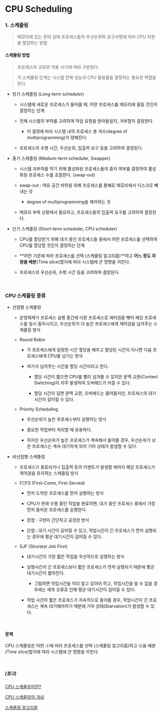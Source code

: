 # CPU Scheduling

### 1. 스케줄링

> 메모리에 있는 준비 상태 프로세스들의 우선순위와 요구사항에 따라 CPU 자원을 할당하는 방법

#### 스케줄링 방법

> 프로세스의 규모와 적용 시기에 따라 구분된다.  

> 각 스케줄링 단계는 시스템 전체 성능과 CPU 활용률을 결정하는 중요한 역할을 한다.

- 장기 스케줄링 (Long-term scheduler)

    - 시스템에 새로운 프로세스가 들어올 때, 어떤 프로세스를 메모리에 올릴 것인지 결정하는 단계

    - 전체 시스템의 부하를 고려하여 작업 요청을 받아들일지, 거부할지 결정한다.

        - 이 결정에 따라 시스템 내의 프로세스 총 개수(degree of multiprogramming)가 정해진다.

    - 프로세스의 수행 시간, 우선순위, 입출력 요구 등을 고려하여 결정된다.

- 중기 스케줄링 (Medium-term scheduler, Swapper)

    - 시스템 과부하를 막기 위해 활성화된 프로세스들의 중지 여부를 결정하여 활성화된 프로세스 수를 조절한다. (swap-out)

    - swap-out : 여유 공간 마련을 위해 프로세스를 통째로 메모리에서 디스크로 빼내는 것

        - degree of multiprogramming을 제어하는 것

    - 메모리 부족 상황에서 필요하고, 프로세스들의 입출력 요구를 고려하여 결정된다.

- 단기 스케줄링 (Short-term scheduler, CPU scheduler)

    - CPU를 할당받기 위해 대기 중인 프로세스들 중에서 어떤 프로세스를 선택하여 CPU를 할당할 것인지 결정하는 단계

    - **어떤 기준에 따라 프로세스를 선택 (스케줄링 알고리즘)**하고 **어느 정도 자원을 배분**(Time slice)할지에 따라 시스템에 큰 영향을 끼친다.

    - 프로세스의 우선순위, 수행 시간 등을 고려하여 결정된다.

<br>

### CPU 스케줄링 종류

- 선점형 스케줄링

    - 운영체제가 프로세스 실행 중간에 다른 프로세스로 제어권을 뺏어 해당 프로세스를 일시 중지시키고, 우선순위가 더 높은 프로세스에게 제어권을 넘겨주는 스케줄링 방식

    - Round Robin

        - 각 프로세스에게 일정한 시간 할당을 해주고 할당된 시간이 지나면 다음 프로세스에게 CPU를 넘기는 방식

        - 여기서 넘겨주는 시간을 할당 시간이라고 한다.
        
            - 할당 시간이 짧으면 CPU를 빨리 넘겨줄 수 있지만 문맥 교환(Context Switching)이 자주 발생하여 오버헤드가 커질 수 있다.
    
            - 할당 시간이 길면 문맥 교환, 오버헤드는 줄어들지만, 프로세스의 대기시간이 길어질 수 있다.

    - Priority Scheduling

        - 우선순위가 높은 프로세스부터 실행하는 방식

        - 중요한 작업부터 처리할 때 유용하다.

        - 하지만 우선순위가 높은 프로세스가 계속해서 들어올 경우, 우선순위가 낮은 프로세스는 계속 대기하게 되어 기아 상태가 발생할 수 있다.

- 비선점형 스케줄링

    - 프로세스가 종료되거나 입출력 등의 이벤트가 발생할 때까지 해당 프로세스가 제어권을 유지하는 스케줄링 방식

    - FCFS (First-Come, First-Served)

        - 먼저 도착한 프로세스를 먼저 실행하는 방식

        - CPU가 현재 수행 중인 작업을 완료하면, 대기 중인 프로세스 중에서 가장 먼저 들어온 프로세스를 실행한다.

        - 장점 : 구현이 간단하고 공정한 방식

        - 단점 : 대기 시간이 길어질 수 있고, 작업시간이 긴 프로세스가 먼저 실행되는 경우에 평균 대기시간이 길어질 수 있다.

    - SJF (Shortest Job First)

        - 대기시간이 가장 짧은 작업을 우선적으로 실행하는 방식

        - 실행시간이 긴 프로세스보다 짧은 프로세스가 먼저 실행되기 때문에 평균 대기시간이 짧아진다.

            - 그럴려면 작업시간을 미리 알고 있어야 하고, 작업시간을 알 수 없을 경우에는 예측 오류로 인해 평균 대기시간이 길어질 수 있다.

        - 작업 시간이 짧은 프로세스가 지속적으로 들어올 경우, 작업시간이 긴 프로세스는 계속 대기해야하기 때문에 기아 상태(Starvation)가 발생할 수 있다.


<br>

#### 문제
CPU 스케줄링은 어떤 ⓐ에 따라 프로세스를 선택 (스케줄링 알고리즘)하고 ⓑ을 배분(Time slice)할지에 따라 시스템에 큰 영향을 끼친다.

<br>

##### [참고]
[CPU 스케줄링이란?](<https://superohinsung.tistory.com/125>)

[CPU 스케줄링의 개념](<https://kjhoon0330.tistory.com/entry/%EC%9A%B4%EC%98%81%EC%B2%B4%EC%A0%9COS-CPU-%EC%8A%A4%EC%BC%80%EC%A4%84%EB%A7%81>)

[스케줄링 알고리즘](<https://kjhoon0330.tistory.com/entry/%EC%9A%B4%EC%98%81%EC%B2%B4%EC%A0%9COS-CPU-%EC%8A%A4%EC%BC%80%EC%A4%84%EB%A7%81-2-%EC%8A%A4%EC%BC%80%EC%A4%84%EB%A7%81-%EC%95%8C%EA%B3%A0%EB%A6%AC%EC%A6%98>)

